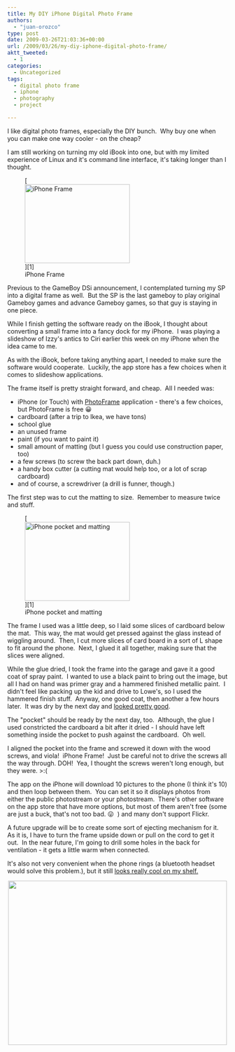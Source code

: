 ```yaml
---
title: My DIY iPhone Digital Photo Frame
authors: 
  - "juan-orozco"
type: post
date: 2009-03-26T21:03:36+00:00
url: /2009/03/26/my-diy-iphone-digital-photo-frame/
aktt_tweeted:
  - 1
categories:
  - Uncategorized
tags:
  - digital photo frame
  - iphone
  - photography
  - project

---
```

I like digital photo frames, especially the DIY bunch.  Why buy one when you can make one way cooler - on the cheap?

I am still working on turning my old iBook into one, but with my limited experience of Linux and it's command line interface, it's taking longer than I thought.

<figure style="width: 240px" class="wp-caption alignleft">[<img title="iPhone Frame" src="https://i0.wp.com/farm4.static.flickr.com/3553/3388135368_bb1a47ed1e_m.jpg?resize=240%2C180" alt="iPhone Frame" width="240" height="180" data-recalc-dims="1" />][1]<figcaption class="wp-caption-text">iPhone Frame</figcaption></figure>

Previous to the GameBoy DSi announcement, I contemplated turning my SP into a digital frame as well.  But the SP is the last gameboy to play original Gameboy games and advance Gameboy games, so that guy is staying in one piece.

While I finish getting the software ready on the iBook, I thought about converting a small frame into a fancy dock for my iPhone.  I was playing a slideshow of Izzy's antics to Ciri earlier this week on my iPhone when the idea came to me.

As with the iBook, before taking anything apart, I needed to make sure the software would cooperate.  Luckily, the app store has a few choices when it comes to slideshow applications.

The frame itself is pretty straight forward, and cheap.  All I needed was:

  * iPhone (or Touch) with <a href="http://itunes.apple.com/WebObjects/MZStore.woa/wa/viewSoftware?id=293125183&mt=8" target="_blank" rel="noopener noreferrer">PhotoFrame</a> application - there's a few choices, but PhotoFrame is free 😀
  * cardboard (after a trip to Ikea, we have tons)
  * school glue
  * an unused frame
  * paint (if you want to paint it)
  * small amount of matting (but I guess you could use construction paper, too)
  * a few screws (to screw the back part down, duh.)
  * a handy box cutter (a cutting mat would help too, or a lot of scrap cardboard)
  * and of course, a screwdriver (a drill is funner, though.)

The first step was to cut the matting to size.  Remember to measure twice and stuff.

<figure style="width: 240px" class="wp-caption alignleft">[<img title="holderforiphone" src="https://i1.wp.com/farm4.static.flickr.com/3592/3387414567_b955c0855f_m.jpg?resize=240%2C180" alt="iPhone pocket and matting" width="240" height="180" data-recalc-dims="1" />][1]<figcaption class="wp-caption-text">iPhone pocket and matting</figcaption></figure>

The frame I used was a little deep, so I laid some slices of cardboard below the mat.  This way, the mat would get pressed against the glass instead of wiggling around.  Then, I cut more slices of card board in a sort of L shape to fit around the phone.  Next, I glued it all together, making sure that the slices were aligned.

While the glue dried, I took the frame into the garage and gave it a good coat of spray paint.  I wanted to use a black paint to bring out the image, but all I had on hand was primer gray and a hammered finished metallic paint.  I didn't feel like packing up the kid and drive to Lowe's, so I used the hammered finish stuff.  Anyway, one good coat, then another a few hours later.  It was dry by the next day and <a href="http://www.flickr.com/photos/theguamaso/3388221446/in/set-72157615939909968/" target="_blank" rel="noopener noreferrer">looked pretty good</a>.

The "pocket" should be ready by the next day, too.  Although, the glue I used constricted the cardboard a bit after it dried - I should have left something inside the pocket to push against the cardboard.  Oh well.

I aligned the pocket into the frame and screwed it down with the wood screws, and viola!  iPhone Frame!  Just be careful not to drive the screws all the way through. DOH!  Yea, I thought the screws weren't long enough, but they were. >:(

The app on the iPhone will download 10 pictures to the phone (I think it's 10) and then loop between them.  You can set it so it displays photos from either the public photostream or your photostream.  There's other software on the app store that have more options, but most of them aren't free (some are just a buck, that's not too bad. 😛  ) and many don't support Flickr.

A future upgrade will be to create some sort of ejecting mechanism for it.  As it is, I have to turn the frame upside down or pull on the cord to get it out.  In the near future, I'm going to drill some holes in the back for ventilation - it gets a little warm when connected.

It's also not very convenient when the phone rings (a bluetooth headset would solve this problem.), but it still <a href="http://www.flickr.com/photos/theguamaso/3388134920/in/set-72157615939909968/" target="_blank" rel="noopener noreferrer">looks really cool on my shelf.</a>

<p style="text-align:center;">
  <a href="http://www.flickr.com/photos/theguamaso/sets/72157615939909968/"><img class="aligncenter" title="frame" src="https://i1.wp.com/farm4.static.flickr.com/3476/3388135216_e57bc5db30.jpg?resize=500%2C375" alt="" width="500" height="375" data-recalc-dims="1" /></a>
</p>

 [1]: http://www.flickr.com/photos/theguamaso/sets/72157615939909968/